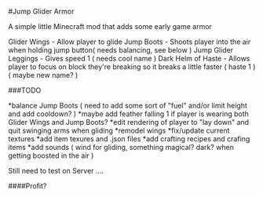 #Jump Glider Armor

A simple little Minecraft mod that adds some early game armor

Glider Wings - Allow player to glide
Jump Boots - Shoots player into the air when holding jump button( needs balancing, see below )
Jump Glider Leggings - Gives speed 1 ( needs cool name )
Dark Helm of Haste - Allows player to focus on block they're breaking so it breaks a little faster ( haste 1 )( maybe new name? )

###TODO

*balance Jump Boots ( need to add some sort of "fuel" and/or limit height and add cooldown? )
*maybe add feather falling 1 if player is wearing both Glider Wings and Jump Boots?
*edit rendering of player to "lay down" and quit swinging arms when gliding
*remodel wings
*fix/update current textures
*add item texures and .json files
*add crafting recipes and crafing items
*add sounds ( wind for gliding, something magical? dark? when getting boosted in the air )
	
Still need to test on Server ....
	
####Profit?
